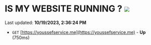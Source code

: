 # IS MY WEBSITE RUNNING ? [![](https://img.shields.io/static/v1?label=Sponsor&message=%E2%9D%A4&logo=GitHub&color=%23fe8e86)](https://github.com/sponsors/<username>)

Last updated: **10/19/2023, 2:36:24 PM**

- `GET` [https://youssefservice.me](https://youssefservice.me) - **Up** (750ms)

